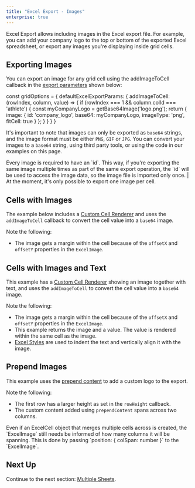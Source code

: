 ```yaml
---
title: "Excel Export - Images"
enterprise: true
---
```


Excel Export allows including images in the Excel export file. For example, you can add your company logo to the top or bottom of the exported Excel spreadsheet, or export any images you're displaying inside grid cells.


## Exporting Images

You can export an image for any grid cell using the addImageToCell callback in the [export parameters](../excel-export-api/#excelexportparams) shown below:

<interface-documentation interfaceName='ExcelExportParams' names='["addImageToCell"]' config='{"description":""}' ></interface-documentation>

<snippet>
const gridOptions = {
    defaultExcelExportParams: {
        addImageToCell: (rowIndex, column, value) => {
            if (rowIndex === 1 && column.colId === 'athlete') {
                const myCompanyLogo = getBase64Image('logo.png');
                return {
                    image: {
                        id: 'company_logo',
                        base64: myCompanyLogo,
                        imageType: 'png',
                        fitCell: true
                    }
                };
            }
        }
    }
}
</snippet>

It's important to note that images can only be exported as `base64` strings, and the image format must be either `PNG`, `GIF` or `JPG`. You can convert your images to a `base64` string, using third party tools, or using the code in our examples on this page.

<note>
Every image is required to have an `id`. This way, if you're exporting the same image multiple times as part of the same export operation, the `id` will be used to access the image data, so the image file is imported only once.
</note>

<warning>
| At the moment, it's only possible to export one image per cell.
</warning>

## Cells with Images

The example below includes a [Custom Cell Renderer](../component-cell-renderer/) and uses the `addImageToCell` callback to convert the cell value into a `base64` image.

Note the following:
- The image gets a margin within the cell because of the `offsetX` and `offsetY` properties in the `ExcelImage`.

<grid-example title='Excel Export - Cells with Images' name='excel-export-cells-with-images' type='generated' options='{ "enterprise": true, "modules": ["clientside", "excel", "menu"] }'></grid-example>

## Cells with Images and Text

This example has a [Custom Cell Renderer](../component-cell-renderer/) showing an image together with text, and uses the `addImageToCell` to convert the cell value into a `base64` image.

Note the following:
- The image gets a margin within the cell because of the `offsetX` and `offsetY` properties in the `ExcelImage`.
- This example returns the image and a value. The value is rendered within the same cell as the image.
- [Excel Styles](../excel-export-styles/) are used to indent the text and vertically align it with the image.

<grid-example title='Excel Export - Cells with Images and Text' name='excel-export-cells-with-images-text' type='generated' options='{ "enterprise": true, "modules": ["clientside", "excel", "menu"] }'></grid-example>

## Prepend Images

This example uses the [prepend content](../excel-export-extra-content/#prepending-and-appending-custom-content) to add a custom logo to the export.

Note the following: 
- The first row has a larger height as set in the `rowHeight` callback.
- The custom content added using `prependContent` spans across two columns.

<note>
Even if an ExcelCell object that merges multiple cells across is created, the `ExcelImage` still needs be informed of how many columns it will be spanning. This is done by passing `position: { colSpan: number }` to the `ExcelImage`.
</note>

<grid-example title='Excel Export - Prepend Images' name='excel-export-prepend-images' type='generated' options='{ "enterprise": true, "modules": ["clientside", "csv", "excel", "menu"] }'></grid-example>

## Next Up

Continue to the next section: [Multiple Sheets](../excel-export-multiple-sheets/).
